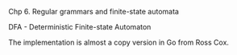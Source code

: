 Chp 6. Regular grammars and finite-state automata

DFA - Deterministic Finite-state Automaton

The implementation is almost a copy version in Go from Ross Cox.<br/>
